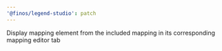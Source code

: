 ```yaml
---
'@finos/legend-studio': patch
---
```


Display mapping element from the included mapping in its corresponding mapping editor tab
